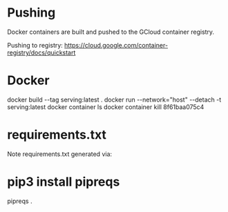 # Pushing
Docker containers are built and pushed to the GCloud container registry.

Pushing to registry:
https://cloud.google.com/container-registry/docs/quickstart

# Docker
docker build --tag serving:latest .
docker run --network="host" --detach -t serving:latest 
docker container ls
docker container kill 8f61baa075c4


# requirements.txt
Note requirements.txt generated via:
# pip3 install pipreqs
pipreqs .
